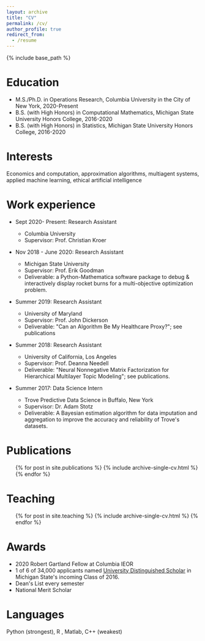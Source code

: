 ```yaml
---
layout: archive
title: "CV"
permalink: /cv/
author_profile: true
redirect_from:
  - /resume
---
```


{% include base_path %}

Education
======
* M.S./Ph.D. in Operations Research, Columbia University in the City of New York, 2020-Present
* B.S. (with High Honors) in Computational Mathematics, Michigan State University Honors College, 2016-2020 
* B.S. (with High Honors) in Statistics, Michigan State University Honors College, 2016-2020 

Interests
======
Economics and computation, approximation algorithms, multiagent systems, applied machine learning, ethical artificial intelligence


Work experience
======
* Sept 2020- Present: Research Assistant
  * Columbia University
  * Supervisor: Prof. Christian Kroer 

* Nov 2018 - June 2020: Research Assistant 
  * Michigan State University 
  * Supervisor: Prof. Erik Goodman 
  * Deliverable: a Python-Mathematica software package to debug &  interactively display rocket burns for a multi-objective optimization problem.  

* Summer 2019: Research Assistant
  * University of Maryland
  * Supervisor: Prof. John Dickerson
  * Deliverable: "Can an Algorithm Be My Healthcare Proxy?"; see publications

* Summer 2018: Research Assistant
  * University of California, Los Angeles
  * Supervisor: Prof. Deanna Needell
  * Deliverable: "Neural Nonnegative Matrix Factorization for Hierarchical Multilayer Topic Modeling"; see publications.
  
* Summer 2017: Data Science Intern 
  * Trove Predictive Data Science in Buffalo, New York 
  * Supervisor: Dr. Adam Stotz
  * Deliverable: A Bayesian estimation algorithm for data imputation and aggregation to improve the accuracy and reliability of Trove's datasets.
 
<!---
Skills
======
* Skill 1
* Skill 2
  * Sub-skill 2.1
  * Sub-skill 2.2
  * Sub-skill 2.3
* Skill 3
--->

Publications
======
  <ul>{% for post in site.publications %}
    {% include archive-single-cv.html %}
  {% endfor %}</ul>
<!--- 
Talks
======
  <ul>{% for post in site.talks %}
    {% include archive-single-talk-cv.html %}
  {% endfor %}</ul>
 --->
 
Teaching
======
  <ul>{% for post in site.teaching %}
    {% include archive-single-cv.html %}
  {% endfor %}</ul>
  
  
Awards
======
* 2020 Robert Gartland Fellow at Columbia IEOR
* 1 of 6 of 34,000 applicants named [University Distinguished Scholar](https://msutoday.msu.edu/news/2016/23-high-school-seniors-receive-full-scholarships/) in Michigan State's incoming Class of 2016.
* Dean's List every semester
* National Merit Scholar 

  
  
Languages
======
Python (strongest), R , Matlab, C++ (weakest)


<!--- 
Service and leadership
======
* Currently signed in to 43 different slack teams
--->
